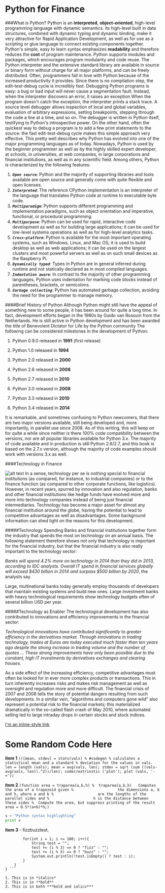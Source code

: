 Python for Finance
===============================

###What is Python?
Python is an **interpreted**, **object-oriented**, high-level programming language with dynamic semantics. its high-level built in data structures, combined with dynamic typing and dynamic binding, make it very attractive for Rapid Application Development, as well as for use as a scripting or glue language to connect existing components together.
Python's simple, easy to learn syntax emphasizes **readability** and therefore reduces the **cost** of program maintenance.
Python supports modules and packages, which encourages program modularity and code reuse.
The Python interpreter and the extensive standard library are available in source or binary form without charge for all major platforms, and can be freely distributed.
Often, programmers fall in love with Python because of the increased productivity it provides. 
Since there is no compilation step, the edit-test-debug cycle is incredibly fast. Debugging Python programs is easy: a bug or bad input will never cause a segmentation fault. 
Instead, when the interpreter discovers an error, it raises an exception
When the program doesn't catch the exception, the interpreter prints a stack trace.
A source level debugger allows inspection of local and global variables, evaluation of arbitrary expressions, setting breakpoints, stepping through the code a line at a time, and so on.
The debugger is written in Python itself, testifying to Python's introspective power.
On the other hand, often the quickest way to debug a program is to add a few print statements to the source: the fast edit-test-debug cycle makes this simple approach very effective.
This pretty well describes why Python has evolved into one of the major programming languages as of today. 
Nowadays, Python is used by the beginner programmer as well as by the highly skilled expert developer, at schools, in universities, at web companies, in large corporations and financial institutions, as well as in any scientific field.
Among others, Python is characterized by the following features:

1. ___``Open source``___: Python and the majority of supporting libraries and tools available are open source and generally come with quite flexible and open licenses.
2. ___``Interpreted``___: The reference CPython implementation is an interpreter of the language that translates Python code at runtime to executable byte code.
3. ___``Multiparadigm``___: Python supports different programming and implementation paradigms, such as object orientation and imperative, functional, or procedural programming.
4. ___``Multipurpose``___: Python can be used for rapid, interactive code development as well as for building large applications; it can be used for low-level systems operations as well as for high-level analytics tasks.
5. ___``Cross-platform``___: Python is available for the most important operating systems, such as Windows, Linux, and Mac OS; it is used to build desktop as well as web applications; it can be used on the largest clusters and most powerful servers as well as on such small devices as the Raspberry Pi.
6. ___``Dynamically typed``___: Types in Python are in general inferred during runtime and not statically declared as in most compiled languages.
7. ___``Indentation aware``___: In contrast to the majority of other programming languages, Python uses indentation for marking code blocks instead of parentheses, brackets, or semicolons.
8. ___``Garbage collecting``___: Python has automated garbage collection, avoiding the need for the programmer to manage memory.

####Brief History of Python
Although Python might still have the appeal of something new to some people, it has been around for quite a long time.
In fact, development efforts began in the 1980s by Guido van Rossum from the Netherlands.
He is still active in Python development and has been awarded the title of Benevolent Dictator for Life by the Python community
The following can be considered milestones in the development of Python:

1. Python 0.9.0 released in **1991** (first release)

2. Python 1.0 released in **1994**
 
3. Python 2.0 released in **2000**

4. Python 2.6 released in **2008**

5. Python 2.7 released in **2010**

6. Python 3.0 released in **2008**

7. Python 3.3 released in **2010**

8. Python 3.4 released in **2014**

It is remarkable, and sometimes confusing to Python newcomers, that there are two major versions available, still being developed and, more importantly, in parallel use since 2008.
As of this writing, this will keep on for quite a while since neither is there 100% code compatibility between the versions, nor are all popular libraries available for Python 3.x.
The majority of code available and in production is still Python 2.6/2.7, and this book is based on the 2.7.x version, although the majority of code examples should work with versions 3.x as well.

####Technology in Finance

![alt text](http://www.turingfinance.com/wp-content/uploads/2015/04/Asset-Prices-Simulated-using-the-Heston-Stochastic-Volatility-Geometric-Brownian-Motion-Stochastic-Process-Heston.png)
In a sense, technology per se is nothing special to financial institutions (as compared, for instance, to industrial companies) or to the finance function (as compared to other corporate functions, like logistics).
However, in recent years, spurred by innovation and also regulation, banks and other financial institutions like hedge funds have evolved more and more into technology companies instead of being just financial intermediaries.
Technology has become a major asset for almost any financial institution around the globe, having the potential to lead to competitive advantages as well as disadvantages.
Some background information can shed light on the reasons for this development.

#####Technology Spending
Banks and financial institutions together form the industry that spends the most on technology on an annual basis. 
The following statement therefore shows not only that technology is important for the financial industry, but that the financial industry is also really important to the technology sector:

 *Banks will spend 4.2% more on technology in 2014 than they did in 2013, according to IDC analysts. Overall IT spend in financial services globally will exceed $430 billion in 2014 and surpass $500 billion by 2020*, the analysts say.
 
Large, multinational banks today generally employ thousands of developers that maintain existing systems and build new ones.
Large investment banks with heavy technological requirements show technology budgets often of several billion USD per year.

#####Technology as Enabler
The technological development has also contributed to innovations and efficiency improvements in the financial sector:

  *Technological innovations have contributed significantly to greater efficiency in the derivatives market. Through innovations in trading technology, trades at Eurex are today executed much faster than ten years ago despite the strong increase in trading volume and the number of quotes … These strong improvements have only been possible due to the constant, high IT investments by derivatives exchanges and clearing houses.*
  
As a side effect of the increasing efficiency, competitive advantages must often be looked for in ever more complex products or transactions.
This in turn inherently increases risks and makes risk management as well as oversight and regulation more and more difficult.
The financial crisis of 2007 and 2008 tells the story of potential dangers resulting from such developments.
In a similar vein, “algorithms and computers gone wild” also represent a potential risk to the financial markets; this materialized dramatically in the so-called flash crash of May 2010, where automated selling led to large intraday drops in certain stocks and stock indices.

[I'm an inline-style link](https://www.safaribooksonline.com/library/view/python-for-finance/9781491945360/ch01.html)
# Some Random Code Here
</code></pre>
**item 1** ``(([mean, stdev] = stats(vals)
 % #codegen
 % calculates a statistical mean and a standard
 % deviation for the values in vals.
 len = length (vals); mean = avg(vals, len);
 stdev = sqrt (sum ((vals-avg(vals, len)).^2))/len);
 coder/extrinstic ('plot');
 plot (vals, '-+'))``

**item 2** ``(function area = traparea(a,b,h)
	%  traparea(a,b,h)   Computes the area of a trapezoid given
	%                    the dimensions a, b and h, where a and b
	%                    are the lengths of the parallel sides and
	%                    h is the distance between these sides
	%  Compute the area, but suppress printing of the result
	area = 0.5*(a+b)*h;)``

 ```python
s = "Python syntax highlighting"
print s
```

**item 3** - fizzbuzztest. 
```{ 	public static void main(String[] args){		
		for(int i = 1; i <= 100; i++){
			String test = "";
			test += (i % 3) == 0 ? "fizz" : "";
			test += (i % 5) == 0 ? "buzz" : "";
			System.out.println(!test.isEmpty() ? test : i);
		}
	}
} ```

1. This is in *italics*
2. This is in **bold**
3. This is in both ***bold and ialics***




